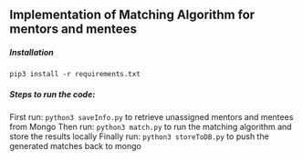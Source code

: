 ## Implementation of Matching Algorithm for mentors and mentees
##### Installation
`pip3 install -r requirements.txt`
##### Steps to run the code:

First run: 
`python3 saveInfo.py` to retrieve unassigned mentors and mentees from Mongo
Then run:
`python3 match.py` to run the matching algorithm and store the results locally
Finally run:
`python3 storeToDB.py` to push the generated matches back to mongo
